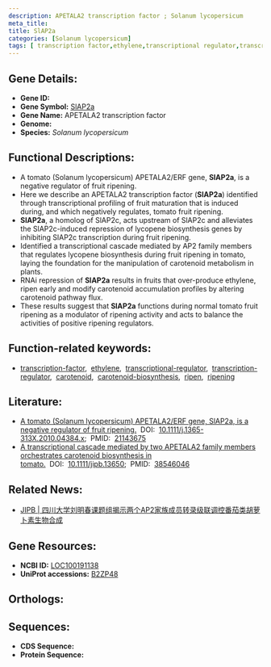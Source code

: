 ```yaml
---
description: APETALA2 transcription factor ; Solanum lycopersicum
meta_title:
title: SlAP2a
categories: [Solanum lycopersicum]
tags: [ transcription factor,ethylene,transcriptional regulator,transcription regulator,carotenoid,carotenoid biosynthesis,ripen,ripening ]
---
```


## Gene Details:
- **Gene ID:** []()
- **Gene Symbol:** <u>SlAP2a</u>
- **Gene Name:** APETALA2 transcription factor
- **Genome:** 
- **Species:** *Solanum lycopersicum*

## Functional Descriptions:
   - A tomato (Solanum lycopersicum) APETALA2/ERF gene, **SlAP2a**, is a negative regulator of fruit ripening.
   - Here we describe an APETALA2 transcription factor (**SlAP2a**) identified through transcriptional profiling of fruit maturation that is induced during, and which negatively regulates, tomato fruit ripening.
   - **SlAP2a**, a homolog of SlAP2c, acts upstream of SlAP2c and alleviates the SlAP2c-induced repression of lycopene biosynthesis genes by inhibiting SlAP2c transcription during fruit ripening.
   - Identified a transcriptional cascade mediated by AP2 family members that regulates lycopene biosynthesis during fruit ripening in tomato, laying the foundation for the manipulation of carotenoid metabolism in plants.
   - RNAi repression of **SlAP2a** results in fruits that over-produce ethylene, ripen early and modify carotenoid accumulation profiles by altering carotenoid pathway flux.
   - These results suggest that **SlAP2a** functions during normal tomato fruit ripening as a modulator of ripening activity and acts to balance the activities of positive ripening regulators.

## Function-related keywords:
   - [transcription-factor](/tags/transcription-factor/),&nbsp;&nbsp;[ethylene](/tags/ethylene/),&nbsp;&nbsp;[transcriptional-regulator](/tags/transcriptional-regulator/),&nbsp;&nbsp;[transcription-regulator](/tags/transcription-regulator/),&nbsp;&nbsp;[carotenoid](/tags/carotenoid/),&nbsp;&nbsp;[carotenoid-biosynthesis](/tags/carotenoid-biosynthesis/),&nbsp;&nbsp;[ripen](/tags/ripen/),&nbsp;&nbsp;[ripening](/tags/ripening/)

## Literature:
   - [A tomato (Solanum lycopersicum) APETALA2/ERF gene, SlAP2a, is a negative regulator of fruit ripening.](https://www.doi.org/10.1111/j.1365-313X.2010.04384.x)&nbsp;&nbsp;DOI:&nbsp;&nbsp;[10.1111/j.1365-313X.2010.04384.x](https://www.doi.org/10.1111/j.1365-313X.2010.04384.x);&nbsp;&nbsp;PMID:&nbsp;&nbsp;[21143675](https://pubmed.ncbi.nlm.nih.gov/21143675/)
   - [A transcriptional cascade mediated by two APETALA2 family members orchestrates carotenoid biosynthesis in tomato.](https://www.doi.org/10.1111/jipb.13650)&nbsp;&nbsp;DOI:&nbsp;&nbsp;[10.1111/jipb.13650](https://www.doi.org/10.1111/jipb.13650);&nbsp;&nbsp;PMID:&nbsp;&nbsp;[38546046](https://pubmed.ncbi.nlm.nih.gov/38546046/)

## Related News:
   - [JIPB | 四川大学刘明春课题组揭示两个AP2家族成员转录级联调控番茄类胡萝卜素生物合成](https://mp.weixin.qq.com/s?__biz=Mzg3MDEwNDEyMg==&mid=2247565919&idx=5&sn=4915bdceaad0d3e16faf8fc7b0c26013&chksm=cf692cbedfe5d995bec507f754a69d5ef221b7dc65d309fd9f23d60791f397c0ae1b9bd03d53&scene=27#wechat_redirect)

## Gene Resources:
- **NCBI ID:**  [LOC100191138](https://www.ncbi.nlm.nih.gov/search/all/?term=LOC100191138)
- **UniProt accessions:**  [B2ZP48](https://www.uniprot.org/uniprotkb/B2ZP48/entry)

## Orthologs:

## Sequences:
- **CDS Sequence:**
- **Protein Sequence:**
